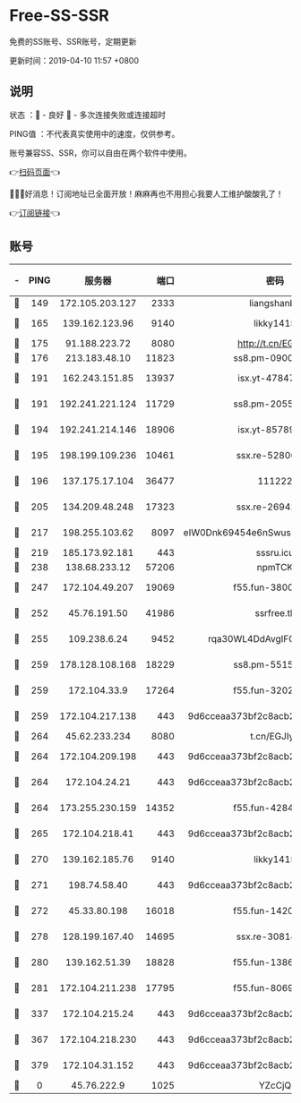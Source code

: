 # Free-SS-SSR

免费的SS账号、SSR账号，定期更新

更新时间：2019-04-10 11:57 +0800

## 说明

状态     ：🙂 - 良好 🙁 - 多次连接失败或连接超时

PING值   ：不代表真实使用中的速度，仅供参考。

账号兼容SS、SSR，你可以自由在两个软件中使用。

👉[扫码页面](https://liesauer.github.io/Free-SS-SSR/)👈

🎉🎉🎉好消息！订阅地址已全面开放！麻麻再也不用担心我要人工维护酸酸乳了！

👉[订阅链接](https://www.liesauer.net/yogurt/subscribe?ACCESS_TOKEN=DAYxR3mMaZAsaqUb)👈

## 账号

|-|PING|服务器|端口|密码|加密方式|区域|
|:----:|:----:|:-----:|-----:|:----:|:----:|:----:|
|🙂|149|172.105.203.127|2333|liangshanbo|chacha20|JP|
|🙂|165|139.162.123.96|9140|likky1415|aes-256-cfb|JP|
|🙂|175|91.188.223.72|8080|http://t.cn/EGJIyrl|rc4-md5|RU|
|🙂|176|213.183.48.10|11823|ss8.pm-09004026|rc4-md5|RU|
|🙂|191|162.243.151.85|13937|isx.yt-47847621|aes-256-cfb|US|
|🙂|191|192.241.221.124|11729|ss8.pm-20551388|aes-256-cfb|US|
|🙂|194|192.241.214.146|18906|isx.yt-85789665|aes-256-cfb|US|
|🙂|195|198.199.109.236|10461|ssx.re-52800704|aes-256-cfb|US|
|🙂|196|137.175.17.104|36477|111222|aes-256-cfb|US|
|🙂|205|134.209.48.248|17323|ssx.re-26942961|aes-256-cfb|US|
|🙂|217|198.255.103.62|8097|eIW0Dnk69454e6nSwuspv9DmS201tQ0D|aes-256-cfb|US|
|🙂|219|185.173.92.181|443|sssru.icu|rc4-md5|RU|
|🙂|238|138.68.233.12|57206|npmTCK|rc4-md5|US|
|🙂|247|172.104.49.207|19069|f55.fun-38005392|aes-256-cfb|SG|
|🙂|252|45.76.191.50|41986|ssrfree.tk|aes-256-cfb|SG|
|🙂|255|109.238.6.24|9452|rqa30WL4DdAvgIFG6Fs3znzTa|aes-256-cfb|FR|
|🙂|259|178.128.108.168|18229|ss8.pm-55151453|aes-256-cfb|SG|
|🙂|259|172.104.33.9|17264|f55.fun-32023519|aes-256-cfb|SG|
|🙂|259|172.104.217.138|443|9d6cceaa373bf2c8acb22e60b6a58be6|aes-256-cfb|US|
|🙂|264|45.62.233.234|8080|t.cn/EGJIyrl|rc4-md5|CA|
|🙂|264|172.104.209.198|443|9d6cceaa373bf2c8acb22e60b6a58be6|aes-256-cfb|US|
|🙂|264|172.104.24.21|443|9d6cceaa373bf2c8acb22e60b6a58be6|aes-256-cfb|US|
|🙂|264|173.255.230.159|14352|f55.fun-42849450|aes-256-cfb|US|
|🙂|265|172.104.218.41|443|9d6cceaa373bf2c8acb22e60b6a58be6|aes-256-cfb|US|
|🙂|270|139.162.185.76|9140|likky1415|aes-256-cfb|DE|
|🙂|271|198.74.58.40|443|9d6cceaa373bf2c8acb22e60b6a58be6|aes-256-cfb|US|
|🙂|272|45.33.80.198|16018|f55.fun-14203121|aes-256-cfb|US|
|🙂|278|128.199.167.40|14695|ssx.re-30814768|aes-256-cfb|SG|
|🙂|280|139.162.51.39|18828|f55.fun-13867294|aes-256-cfb|SG|
|🙂|281|172.104.211.238|17795|f55.fun-80693002|aes-256-cfb|US|
|🙂|337|172.104.215.24|443|9d6cceaa373bf2c8acb22e60b6a58be6|aes-256-cfb|US|
|🙂|367|172.104.218.230|443|9d6cceaa373bf2c8acb22e60b6a58be6|aes-256-cfb|US|
|🙂|379|172.104.31.152|443|9d6cceaa373bf2c8acb22e60b6a58be6|aes-256-cfb|US|
|🙁|0|45.76.222.9|1025|YZcCjQ|rc4-md5|JP|

